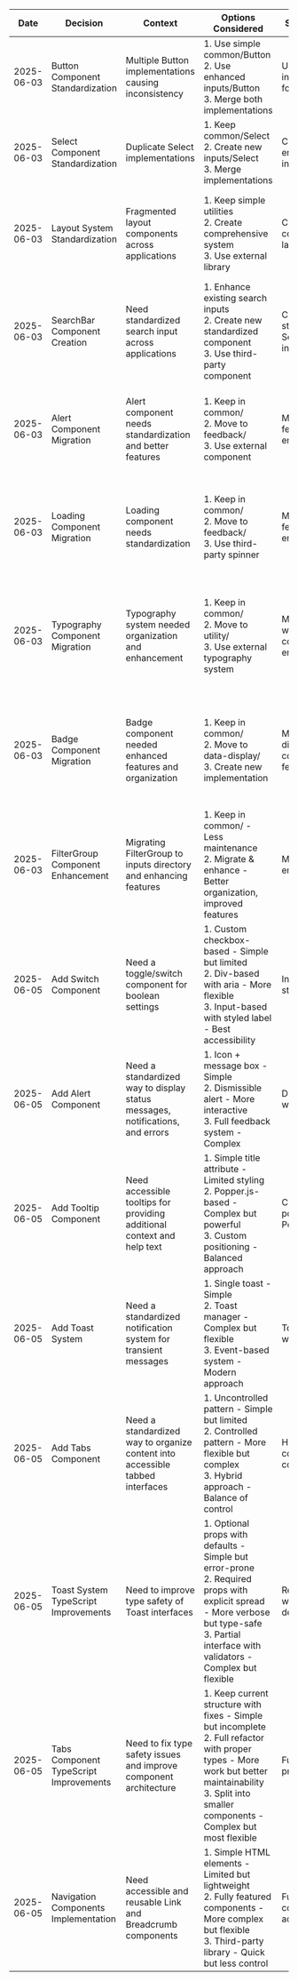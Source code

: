 | Date       | Decision                               | Context                                                                       | Options Considered                                                                                                                                                                                        | Selected Option                                   | Reasoning                                                                                                                                                | Implementation Notes                                                                                                                          | Future Considerations                                                                                     | References                                                    |
| ---------- | -------------------------------------- | ----------------------------------------------------------------------------- | --------------------------------------------------------------------------------------------------------------------------------------------------------------------------------------------------------- | ------------------------------------------------- | -------------------------------------------------------------------------------------------------------------------------------------------------------- | --------------------------------------------------------------------------------------------------------------------------------------------- | --------------------------------------------------------------------------------------------------------- | ------------------------------------------------------------- |
| 2025-06-03 | Button Component Standardization       | Multiple Button implementations causing inconsistency                         | 1. Use simple common/Button<br>2. Use enhanced inputs/Button<br>3. Merge both implementations                                                                                                             | Use enhanced inputs/Button with forwardRef        | 1. Better TypeScript support<br>2. More features (loading, icons)<br>3. Better accessibility                                                             | 1. Created enhanced Button in inputs/<br>2. Removed old implementation<br>3. Updated exports                                                  | 1. Consider adding variants for specific use cases<br>2. Add animation options                            | Component inventory<br>React forwardRef docs                  |
| 2025-06-03 | Select Component Standardization       | Duplicate Select implementations                                              | 1. Keep common/Select<br>2. Create new inputs/Select<br>3. Merge implementations                                                                                                                          | Create new enhanced Select in inputs/             | 1. Consistent with Button pattern<br>2. Better TypeScript types<br>3. More accessible                                                                    | 1. Created new Select in inputs/<br>2. Removed old implementation<br>3. Updated exports                                                       | 1. Add multi-select support<br>2. Add async loading                                                       | WCAG Guidelines<br>Component inventory                        |
| 2025-06-03 | Layout System Standardization          | Fragmented layout components across applications                              | 1. Keep simple utilities<br>2. Create comprehensive system<br>3. Use external library                                                                                                                     | Create comprehensive layout system                | 1. Better consistency<br>2. Enhanced responsive support<br>3. More flexible API                                                                          | 1. Created Grid, Flex, Container, Spacer, Section components<br>2. Added responsive utilities<br>3. Removed old implementations               | 1. Add more specialized components<br>2. Add layout templates<br>3. Consider CSS Grid system enhancements | Material UI Layout<br>Chakra UI Layout<br>Component inventory |
| 2025-06-03 | SearchBar Component Creation           | Need standardized search input across applications                            | 1. Enhance existing search inputs<br>2. Create new standardized component<br>3. Use third-party component                                                                                                 | Create new standardized SearchBar in inputs/      | 1. Full control over features<br>2. Custom styling support<br>3. Consistent with other input components                                                  | 1. Created SearchBar with debouncing, clear button<br>2. Added accessibility features<br>3. Implemented responsive design                     | 1. Add suggestions/autocomplete<br>2. Add search history<br>3. Add voice input support                    | React Patterns<br>WCAG Guidelines<br>Component inventory      |
| 2025-06-03 | Alert Component Migration              | Alert component needs standardization and better features                     | 1. Keep in common/<br>2. Move to feedback/<br>3. Use external component                                                                                                                                   | Move to feedback/ with enhancements               | 1. Better organization<br>2. Improved TypeScript support<br>3. Enhanced accessibility                                                                    | 1. Moved to feedback/<br>2. Added animation support<br>3. Improved TypeScript types<br>4. Added Toast variation                               | 1. Add multi-line support<br>2. Add custom animations<br>3. Add color themes                              | WCAG Guidelines<br>Material UI Alert<br>Component inventory   |
| 2025-06-03 | Loading Component Migration            | Loading component needs standardization                                       | 1. Keep in common/<br>2. Move to feedback/<br>3. Use third-party spinner                                                                                                                                  | Move to feedback/ with enhancements               | 1. Better organization<br>2. More customization options<br>3. Improved accessibility                                                                     | 1. Moved to feedback/<br>2. Added spinner customization<br>3. Added ARIA attributes<br>4. Created variations (inline, button)                 | 1. Add progress bar variant<br>2. Add custom animations<br>3. Add loading skeleton component              | WCAG Guidelines<br>Spinner patterns<br>Component inventory    |
| 2025-06-03 | Typography Component Migration         | Typography system needed organization and enhancement                         | 1. Keep in common/<br>2. Move to utility/<br>3. Use external typography system                                                                                                                            | Move to utility/ with comprehensive enhancements  | 1. Foundation for design system<br>2. Better type safety<br>3. More semantic HTML                                                                        | 1. Added all heading levels (h1-h6)<br>2. Added text truncation<br>3. Improved semantic variations<br>4. Added font weight control            | 1. Add responsive typography<br>2. Add text transforms<br>3. Add rich text support                        | WCAG Guidelines<br>Type scale systems<br>Component inventory  |
| 2025-06-03 | Badge Component Migration              | Badge component needed enhanced features and organization                     | 1. Keep in common/<br>2. Move to data-display/<br>3. Create new implementation                                                                                                                            | Move to data-display/ with comprehensive features | 1. Better semantic organization<br>2. Enhanced customization<br>3. Improved accessibility                                                                | 1. Added custom colors support<br>2. Added positioning system<br>3. Added animations<br>4. Improved TypeScript types<br>5. Added ARIA roles   | 1. Add more status presets<br>2. Add interaction states<br>3. Add badge groups                            | WCAG Guidelines<br>Material UI Badge<br>Component inventory   |
| 2025-06-03 | FilterGroup Component Enhancement      | Migrating FilterGroup to inputs directory and enhancing features              | 1. Keep in common/ - Less maintenance<br>2. Migrate & enhance - Better organization, improved features                                                                                                    | Migrate & enhance                                 | 1. Follows component categorical organization<br>2. Adds loading state support<br>3. Improves accessibility<br>4. Adds QuickFilter subcomponent          | 1. Moved to inputs/FilterGroup/<br>2. Added loading state<br>3. Enhanced TypeScript types<br>4. Added aria attributes<br>5. Added QuickFilter | 1. Monitor QuickFilter usage<br>2. Consider adding search filter type<br>3. Add filter analytics          | Accessibility guidelines<br>Component standards               |
| 2025-06-05 | Add Switch Component                   | Need a toggle/switch component for boolean settings                           | 1. Custom checkbox-based - Simple but limited<br>2. Div-based with aria - More flexible<br>3. Input-based with styled label - Best accessibility                                                          | Input-based with styled label                     | 1. Native input maintains accessibility<br>2. Label-based design allows animation<br>3. Works with forms by default                                      | 1. Create in inputs folder<br>2. Use forwardRef for form integration<br>3. Support disabled, readonly states                                  | 1. Consider adding intermediate state<br>2. May need loading state later                                  | React Switch docs<br>ARIA switch pattern                      |
| 2025-06-05 | Add Alert Component                    | Need a standardized way to display status messages, notifications, and errors | 1. Icon + message box - Simple<br>2. Dismissible alert - More interactive<br>3. Full feedback system - Complex                                                                                            | Dismissible alert with variants                   | 1. Best balance of features/complexity<br>2. Matches design system<br>3. ARIA live region for a11y                                                       | 1. Create in feedback folder<br>2. Use IconButton for dismiss<br>3. Support alert role, live region                                           | 1. Add action buttons<br>2. Add different sizes<br>3. Add animation options                               | ARIA Alert Pattern<br>Material UI Alert                       |
| 2025-06-05 | Add Tooltip Component                  | Need accessible tooltips for providing additional context and help text       | 1. Simple title attribute - Limited styling<br>2. Popper.js-based - Complex but powerful<br>3. Custom positioning - Balanced approach                                                                     | Custom positioning with Portal                    | 1. No external dependencies<br>2. Maintains accessibility<br>3. Flexible positioning<br>4. Portal prevents z-index issues                                | 1. Create in overlay folder<br>2. Use React.createPortal<br>3. Support arrow pointer<br>4. ARIA support                                       | 1. Add delay options<br>2. Add hover intent<br>3. Consider click trigger                                  | ARIA Tooltip pattern<br>MDN tooltip docs                      |
| 2025-06-05 | Add Toast System                       | Need a standardized notification system for transient messages                | 1. Single toast - Simple<br>2. Toast manager - Complex but flexible<br>3. Event-based system - Modern approach                                                                                            | Toast manager with event system                   | 1. Allows multiple toasts<br>2. Central management<br>3. Flexible positioning<br>4. Better UX                                                            | 1. Create ToastProvider<br>2. Add useToast hook<br>3. Support stacking<br>4. Animate transitions                                              | 1. Add pause on hover<br>2. Add progress bar<br>3. Add gesture support                                    | ARIA live region<br>Modern toast patterns                     |
| 2025-06-05 | Add Tabs Component                     | Need a standardized way to organize content into accessible tabbed interfaces | 1. Uncontrolled pattern - Simple but limited<br>2. Controlled pattern - More flexible but complex<br>3. Hybrid approach - Balance of control                                                              | Hybrid with compound components                   | 1. Provides flexibility with good defaults<br>2. Follows React compound pattern<br>3. Maintains accessibility<br>4. Support both controlled/uncontrolled | 1. Create in navigation folder<br>2. Use compound components (Tabs, TabList, Tab, TabPanel)<br>3. ARIA support<br>4. Keyboard navigation      | 1. Consider adding animations<br>2. Add vertical tabs<br>3. Consider lazy loading panels                  | WAI-ARIA Tabs Pattern<br>React compound components pattern    |
| 2025-06-05 | Toast System TypeScript Improvements   | Need to improve type safety of Toast interfaces                               | 1. Optional props with defaults - Simple but error-prone<br>2. Required props with explicit spread - More verbose but type-safe<br>3. Partial interface with validators - Complex but flexible            | Required props with defaultToastProps             | 1. Catches prop errors at compile time<br>2. Makes interface requirements clear<br>3. Simplifies test maintenance                                        | 1. Updated ToastProps interface<br>2. Added defaultToastProps to tests<br>3. Fixed variant/type consistency                                   | 1. Consider prop validator functions<br>2. May need to version the interface                              | WCAG Guidelines<br>TypeScript strict mode docs                |
| 2025-06-05 | Tabs Component TypeScript Improvements | Need to fix type safety issues and improve component architecture             | 1. Keep current structure with fixes - Simple but incomplete<br>2. Full refactor with proper types - More work but better maintainability<br>3. Split into smaller components - Complex but most flexible | Full refactor with proper types                   | 1. Better type safety<br>2. Proper ref forwarding support<br>3. More maintainable test structure                                                         | 1. Fixed naming conflicts<br>2. Added forwardRef support<br>3. Exported proper interfaces<br>4. Improved type safety                          | 1. Consider compound component pattern<br>2. Add animation support<br>3. Consider lazy loading panels     | TypeScript strict mode docs<br>React forwardRef docs          |
| 2025-06-05 | Navigation Components Implementation   | Need accessible and reusable Link and Breadcrumb components                   | 1. Simple HTML elements - Limited but lightweight<br>2. Fully featured components - More complex but flexible<br>3. Third-party library - Quick but less control                                          | Fully featured components with accessibility      | 1. Better reusability<br>2. Full accessibility support<br>3. Consistent with design system                                                               | 1. Created Link component with variants<br>2. Created Breadcrumb with truncation<br>3. Added ARIA attributes<br>4. Used styled-components     | 1. Consider router integration<br>2. Add icon support<br>3. Consider micro-animations                     | WCAG Guidelines<br>ARIA Breadcrumbs Pattern                   |
